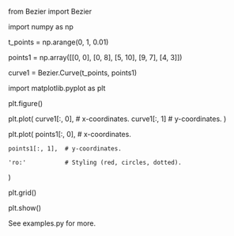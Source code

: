 from Bezier import Bezier

import numpy as np

t_points = np.arange(0, 1, 0.01)

points1 = np.array([[0, 0], [0, 8], [5, 10], [9, 7], [4, 3]])

curve1 = Bezier.Curve(t_points, points1)

import matplotlib.pyplot as plt

plt.figure()

plt.plot(
	curve1[:, 0],   # x-coordinates.
	curve1[:, 1]    # y-coordinates.
)

plt.plot(
	points1[:, 0],  # x-coordinates.
	
	points1[:, 1],  # y-coordinates.
	
	'ro:'           # Styling (red, circles, dotted).
)

plt.grid()

plt.show()

See examples.py for more.
